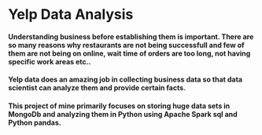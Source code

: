 # Yelp Data Analysis

#### Understanding business before establishing them is important. There are so many reasons why restaurants are not being successfull and few of them are not being on online, wait time of orders are too long, not having specific work areas etc.. 
#### Yelp data does an amazing job in collecting business data so that data scientist can analyze them and provide certain facts. 
#### This project of mine primarily focuses on storing huge data sets in MongoDb and analyzing them in Python using Apache Spark sql and Python pandas. 

